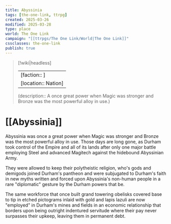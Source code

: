 ```yaml
---
title: Abyssinia
tags: [the-one-link, ttrpg]
created: 2025-03-26
modified: 2025-03-28
type: place
world: The One Link
campaign: "[[ttrpgs/The One Link/World|The One Link]]"
cssclasses: the-one-link
publish: true
---
```


> [!wiki|headless]
>
> |               |
> | ------------- |
> | [faction:: ] |
> | [location:: Nation] |
>
> (description:: A once great power when Magic was stronger and Bronze was the most powerful alloy in use.)

# [[Abyssinia]]

Abyssinia was once a great power when Magic was stronger and Bronze was the most powerful alloy in use. Those days are long gone, as Durham took control of the Empire and all of its lands after only one major battle employing Steel and advanced Magitech against the hidebound Abyssinian Army.

They were allowed to keep their polytheistic religion, who's gods and demigods joined Durham's pantheon and were subjugated to Durham's faith in new myths written and forced upon Abyssinia's non-human people in a rare "diplomatic" gesture by the Durham powers that be.

The same workforce that once built grand towering obelisks covered base to tip in etched pictograms inlaid with gold and lapis lazuli are now "employed" in Durham's mines and fields in an economic relationship that borders upon being outright indentured servitude where their pay never surpasses their upkeep, leaving them in permanent debt.
